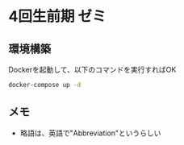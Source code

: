 # 4回生前期 ゼミ

## 環境構築

Dockerを起動して、以下のコマンドを実行すればOK

```bash
docker-compose up -d
```

## メモ

- 略語は、英語で"Abbreviation"というらしい
